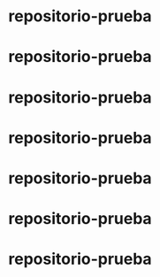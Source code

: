 # repositorio-prueba
# repositorio-prueba
# repositorio-prueba
# repositorio-prueba
# repositorio-prueba
# repositorio-prueba
# repositorio-prueba
